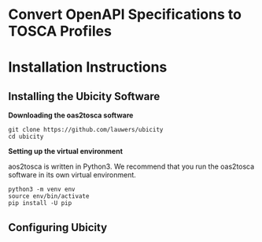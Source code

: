 Convert OpenAPI Specifications to TOSCA Profiles
===

# Installation Instructions

## Installing the Ubicity Software

**Downloading the oas2tosca software**

    git clone https://github.com/lauwers/ubicity
    cd ubicity
    
**Setting up the virtual environment**

aos2tosca is written in Python3.  We recommend that you run the
oas2tosca software in its own virtual environment.

    python3 -m venv env
    source env/bin/activate
    pip install -U pip 

## Configuring Ubicity
